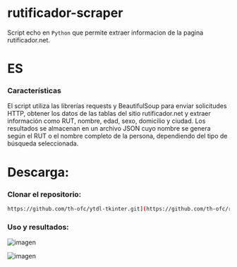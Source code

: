 # rutificador-scraper

Script echo en `Python` que permite extraer informacion de la pagina rutificador.net.

# ES
### Características
El script utiliza las librerías requests y BeautifulSoup para enviar solicitudes HTTP, obtener los datos de las tablas del sitio rutificador.net y extraer información como RUT, nombre, edad, sexo, domicilio y ciudad. Los resultados se almacenan en un archivo JSON cuyo nombre se genera según el RUT o el nombre completo de la persona, dependiendo del tipo de búsqueda seleccionada.

# Descarga:

### Clonar el repositorio:
```sh
https://github.com/th-ofc/ytdl-tkinter.git](https://github.com/th-ofc/rutificador-scraper.git
```

### Uso y resultados:

![imagen](https://github.com/user-attachments/assets/e9f28d4a-35ff-431a-b600-5c315fe247a8)

![imagen](https://github.com/user-attachments/assets/d190ba99-d4b2-45c7-a523-f933a7117e89)
